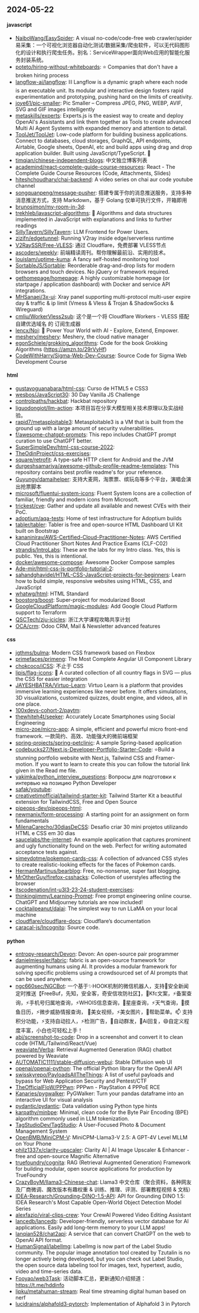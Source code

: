 ## 2024-05-22

#### javascript
* [NaiboWang/EasySpider](https://github.com/NaiboWang/EasySpider): A visual no-code/code-free web crawler/spider易采集：一个可视化浏览器自动化测试/数据采集/爬虫软件，可以无代码图形化的设计和执行爬虫任务。别名：ServiceWrapper面向Web应用的智能化服务封装系统。
* [poteto/hiring-without-whiteboards](https://github.com/poteto/hiring-without-whiteboards): ⭐️ Companies that don't have a broken hiring process
* [langflow-ai/langflow](https://github.com/langflow-ai/langflow): ⛓️ Langflow is a dynamic graph where each node is an executable unit. Its modular and interactive design fosters rapid experimentation and prototyping, pushing hard on the limits of creativity.
* [joye61/pic-smaller](https://github.com/joye61/pic-smaller): Pic Smaller – Compress JPEG, PNG, WEBP, AVIF, SVG and GIF images intelligently
* [metaskills/experts](https://github.com/metaskills/experts): Experts.js is the easiest way to create and deploy OpenAI's Assistants and link them together as Tools to create advanced Multi AI Agent Systems with expanded memory and attention to detail.
* [ToolJet/ToolJet](https://github.com/ToolJet/ToolJet): Low-code platform for building business applications. Connect to databases, cloud storages, GraphQL, API endpoints, Airtable, Google sheets, OpenAI, etc and build apps using drag and drop application builder. Built using JavaScript/TypeScript. 🚀
* [timqian/chinese-independent-blogs](https://github.com/timqian/chinese-independent-blogs): 中文独立博客列表
* [academind/react-complete-guide-course-resources](https://github.com/academind/react-complete-guide-course-resources): React - The Complete Guide Course Resources (Code, Attachments, Slides)
* [hiteshchoudhary/chai-backend](https://github.com/hiteshchoudhary/chai-backend): A video series on chai aur code youtube channel
* [songquanpeng/message-pusher](https://github.com/songquanpeng/message-pusher): 搭建专属于你的消息推送服务，支持多种消息推送方式，支持 Markdown，基于 Golang 仅单可执行文件，开箱即用
* [brunosimon/my-room-in-3d](https://github.com/brunosimon/my-room-in-3d): 
* [trekhleb/javascript-algorithms](https://github.com/trekhleb/javascript-algorithms): 📝 Algorithms and data structures implemented in JavaScript with explanations and links to further readings
* [SillyTavern/SillyTavern](https://github.com/SillyTavern/SillyTavern): LLM Frontend for Power Users.
* [zizifn/edgetunnel](https://github.com/zizifn/edgetunnel): Running V2ray inside edge/serverless runtime
* [V2RaySSR/Free-VLESS](https://github.com/V2RaySSR/Free-VLESS): 通过 Cloudflare，免费部署 VLESS节点
* [ascoders/weekly](https://github.com/ascoders/weekly): 前端精读周刊。帮你理解最前沿、实用的技术。
* [louislam/uptime-kuma](https://github.com/louislam/uptime-kuma): A fancy self-hosted monitoring tool
* [SortableJS/Sortable](https://github.com/SortableJS/Sortable): Reorderable drag-and-drop lists for modern browsers and touch devices. No jQuery or framework required.
* [gethomepage/homepage](https://github.com/gethomepage/homepage): A highly customizable homepage (or startpage / application dashboard) with Docker and service API integrations.
* [MHSanaei/3x-ui](https://github.com/MHSanaei/3x-ui): Xray panel supporting multi-protocol multi-user expire day & traffic & ip limit (Vmess & Vless & Trojan & ShadowSocks & Wireguard)
* [cmliu/WorkerVless2sub](https://github.com/cmliu/WorkerVless2sub): 这个是一个将 Cloudflare Workers - VLESS 搭配 自建优选域名 的 订阅生成器
* [lencx/Noi](https://github.com/lencx/Noi): 🚀 Power Your World with AI - Explore, Extend, Empower.
* [meshery/meshery](https://github.com/meshery/meshery): Meshery, the cloud native manager
* [egonSchiele/grokking_algorithms](https://github.com/egonSchiele/grokking_algorithms): Code for the book Grokking Algorithms (https://amzn.to/29rVyHf)
* [CodeWithHarry/Sigma-Web-Dev-Course](https://github.com/CodeWithHarry/Sigma-Web-Dev-Course): Source Code for Sigma Web Development Course

#### html
* [gustavoguanabara/html-css](https://github.com/gustavoguanabara/html-css): Curso de HTML5 e CSS3
* [wesbos/JavaScript30](https://github.com/wesbos/JavaScript30): 30 Day Vanilla JS Challenge
* [controlpaths/hackbat](https://github.com/controlpaths/hackbat): Hackbat repository
* [liguodongiot/llm-action](https://github.com/liguodongiot/llm-action): 本项目旨在分享大模型相关技术原理以及实战经验。
* [rapid7/metasploitable3](https://github.com/rapid7/metasploitable3): Metasploitable3 is a VM that is built from the ground up with a large amount of security vulnerabilities.
* [f/awesome-chatgpt-prompts](https://github.com/f/awesome-chatgpt-prompts): This repo includes ChatGPT prompt curation to use ChatGPT better.
* [SuperSimpleDev/html-css-course-2022](https://github.com/SuperSimpleDev/html-css-course-2022): 
* [TheOdinProject/css-exercises](https://github.com/TheOdinProject/css-exercises): 
* [square/retrofit](https://github.com/square/retrofit): A type-safe HTTP client for Android and the JVM
* [durgeshsamariya/awesome-github-profile-readme-templates](https://github.com/durgeshsamariya/awesome-github-profile-readme-templates): This repository contains best profile readme's for your reference.
* [Guyungy/damaihelper](https://github.com/Guyungy/damaihelper): 支持大麦网，淘票票、缤玩岛等多个平台，演唱会演出抢票脚本
* [microsoft/fluentui-system-icons](https://github.com/microsoft/fluentui-system-icons): Fluent System Icons are a collection of familiar, friendly and modern icons from Microsoft.
* [trickest/cve](https://github.com/trickest/cve): Gather and update all available and newest CVEs with their PoC.
* [adoptium/aqa-tests](https://github.com/adoptium/aqa-tests): Home of test infrastructure for Adoptium builds
* [tabler/tabler](https://github.com/tabler/tabler): Tabler is free and open-source HTML Dashboard UI Kit built on Bootstrap
* [kananinirav/AWS-Certified-Cloud-Practitioner-Notes](https://github.com/kananinirav/AWS-Certified-Cloud-Practitioner-Notes): AWS Certified Cloud Practitioner Short Notes And Practice Exams (CLF-C02)
* [strandjs/IntroLabs](https://github.com/strandjs/IntroLabs): These are the labs for my Intro class. Yes, this is public. Yes, this is intentional.
* [docker/awesome-compose](https://github.com/docker/awesome-compose): Awesome Docker Compose samples
* [Ade-mir/html-css-js-portfolio-tutorial-2](https://github.com/Ade-mir/html-css-js-portfolio-tutorial-2): 
* [sahandghavidel/HTML-CSS-JavaScript-projects-for-beginners](https://github.com/sahandghavidel/HTML-CSS-JavaScript-projects-for-beginners): Learn how to build simple, responsive websites using HTML, CSS, and JavaScript
* [whatwg/html](https://github.com/whatwg/html): HTML Standard
* [boostorg/boost](https://github.com/boostorg/boost): Super-project for modularized Boost
* [GoogleCloudPlatform/magic-modules](https://github.com/GoogleCloudPlatform/magic-modules): Add Google Cloud Platform support to Terraform
* [QSCTech/zju-icicles](https://github.com/QSCTech/zju-icicles): 浙江大学课程攻略共享计划
* [OCA/crm](https://github.com/OCA/crm): Odoo CRM, Mail & Newsletter advanced features

#### css
* [jgthms/bulma](https://github.com/jgthms/bulma): Modern CSS framework based on Flexbox
* [primefaces/primeng](https://github.com/primefaces/primeng): The Most Complete Angular UI Component Library
* [chokcoco/iCSS](https://github.com/chokcoco/iCSS): 不止于 CSS
* [lipis/flag-icons](https://github.com/lipis/flag-icons): 🎏 A curated collection of all country flags in SVG — plus the CSS for easier integration
* [JAYESHBATRA/Virtuo-Learn](https://github.com/JAYESHBATRA/Virtuo-Learn): Virtuo Learn is a platform that provides immersive learning experiences like never before. It offers simulations, 3D visualizations, customized quizzes, doubt engine, and videos, all in one place.
* [100xdevs-cohort-2/paytm](https://github.com/100xdevs-cohort-2/paytm): 
* [thewhiteh4t/seeker](https://github.com/thewhiteh4t/seeker): Accurately Locate Smartphones using Social Engineering
* [micro-zoe/micro-app](https://github.com/micro-zoe/micro-app): A simple, efficient and powerful micro front-end framework. 一款简约、高效、功能强大的微前端框架
* [spring-projects/spring-petclinic](https://github.com/spring-projects/spring-petclinic): A sample Spring-based application
* [codebucks27/Next.js-Developer-Portfolio-Starter-Code](https://github.com/codebucks27/Next.js-Developer-Portfolio-Starter-Code): ⭐Build a stunning portfolio website with Next.js, Tailwind CSS and Framer-motion. If you want to learn to create this you can follow the tutorial link given in the Read me file.
* [yakimka/python_interview_questions](https://github.com/yakimka/python_interview_questions): Вопросы для подготовки к интервью на позицию Python Developer
* [safak/youtube](https://github.com/safak/youtube): 
* [creativetimofficial/tailwind-starter-kit](https://github.com/creativetimofficial/tailwind-starter-kit): Tailwind Starter Kit a beautiful extension for TailwindCSS, Free and Open Source
* [pipeops-dev/pipeops-html](https://github.com/pipeops-dev/pipeops-html): 
* [newmanix/form-processing](https://github.com/newmanix/form-processing): A starting point for an assignment on form fundamentals
* [MilenaCarecho/30diasDeCSS](https://github.com/MilenaCarecho/30diasDeCSS): Desafio criar 30 mini projetos utilizando HTML e CSS em 30 dias
* [saucelabs/the-internet](https://github.com/saucelabs/the-internet): An example application that captures prominent and ugly functionality found on the web. Perfect for writing automated acceptance tests against.
* [simeydotme/pokemon-cards-css](https://github.com/simeydotme/pokemon-cards-css): A collection of advanced CSS styles to create realistic-looking effects for the faces of Pokemon cards.
* [HermanMartinus/bearblog](https://github.com/HermanMartinus/bearblog): Free, no-nonsense, super fast blogging.
* [MrOtherGuy/firefox-csshacks](https://github.com/MrOtherGuy/firefox-csshacks): Collection of userstyles affecting the browser
* [itscodenation/int-u3l3-23-24-student-exercises](https://github.com/itscodenation/int-u3l3-23-24-student-exercises): 
* [thinkingjimmy/Learning-Prompt](https://github.com/thinkingjimmy/Learning-Prompt): Free prompt engineering online course. ChatGPT and Midjourney tutorials are now included!
* [cocktailpeanut/dalai](https://github.com/cocktailpeanut/dalai): The simplest way to run LLaMA on your local machine
* [cloudflare/cloudflare-docs](https://github.com/cloudflare/cloudflare-docs): Cloudflare’s documentation
* [caracal-js/Incognito](https://github.com/caracal-js/Incognito): Source code.

#### python
* [entropy-research/Devon](https://github.com/entropy-research/Devon): Devon: An open-source pair programmer
* [danielmiessler/fabric](https://github.com/danielmiessler/fabric): fabric is an open-source framework for augmenting humans using AI. It provides a modular framework for solving specific problems using a crowdsourced set of AI prompts that can be used anywhere.
* [ngc660sec/NGCBot](https://github.com/ngc660sec/NGCBot): 一个基于✨HOOK机制的微信机器人，支持🌱安全新闻定时推送【FreeBuf，先知，安全客，奇安信攻防社区】，👯Kfc文案，⚡备案查询，⚡手机号归属地查询，⚡WHOIS信息查询，🎉星座查询，⚡天气查询，🌱摸鱼日历，⚡微步威胁情报查询， 🐛美女视频，⚡美女图片，👯帮助菜单。📫 支持积分功能，⚡支持自动拉人，⚡检测广告，🌱自动群发，👯Ai回复，😄自定义程度丰富，小白也可轻松上手！
* [abi/screenshot-to-code](https://github.com/abi/screenshot-to-code): Drop in a screenshot and convert it to clean code (HTML/Tailwind/React/Vue)
* [weaviate/Verba](https://github.com/weaviate/Verba): Retrieval Augmented Generation (RAG) chatbot powered by Weaviate
* [AUTOMATIC1111/stable-diffusion-webui](https://github.com/AUTOMATIC1111/stable-diffusion-webui): Stable Diffusion web UI
* [openai/openai-python](https://github.com/openai/openai-python): The official Python library for the OpenAI API
* [swisskyrepo/PayloadsAllTheThings](https://github.com/swisskyrepo/PayloadsAllTheThings): A list of useful payloads and bypass for Web Application Security and Pentest/CTF
* [TheOfficialFloW/PPPwn](https://github.com/TheOfficialFloW/PPPwn): PPPwn - PlayStation 4 PPPoE RCE
* [Kanaries/pygwalker](https://github.com/Kanaries/pygwalker): PyGWalker: Turn your pandas dataframe into an interactive UI for visual analysis
* [pydantic/pydantic](https://github.com/pydantic/pydantic): Data validation using Python type hints
* [karpathy/minbpe](https://github.com/karpathy/minbpe): Minimal, clean code for the Byte Pair Encoding (BPE) algorithm commonly used in LLM tokenization.
* [TagStudioDev/TagStudio](https://github.com/TagStudioDev/TagStudio): A User-Focused Photo & Document Management System
* [OpenBMB/MiniCPM-V](https://github.com/OpenBMB/MiniCPM-V): MiniCPM-Llama3-V 2.5: A GPT-4V Level MLLM on Your Phone
* [philz1337x/clarity-upscaler](https://github.com/philz1337x/clarity-upscaler): Clarity AI | AI Image Upscaler & Enhancer - free and open-source Magnific Alternative
* [truefoundry/cognita](https://github.com/truefoundry/cognita): RAG (Retrieval Augmented Generation) Framework for building modular, open source applications for production by TrueFoundry
* [CrazyBoyM/llama3-Chinese-chat](https://github.com/CrazyBoyM/llama3-Chinese-chat): Llama3 中文仓库（聚合资料，各种网友及厂商微调、魔改版本有趣权重 & 训练、推理、评测、部署教程视频 & 文档）
* [IDEA-Research/Grounding-DINO-1.5-API](https://github.com/IDEA-Research/Grounding-DINO-1.5-API): API for Grounding DINO 1.5: IDEA Research's Most Capable Open-World Object Detection Model Series
* [alexfazio/viral-clips-crew](https://github.com/alexfazio/viral-clips-crew): Your CrewAI Powered Video Editing Assistant
* [lancedb/lancedb](https://github.com/lancedb/lancedb): Developer-friendly, serverless vector database for AI applications. Easily add long-term memory to your LLM apps!
* [lanqian528/chat2api](https://github.com/lanqian528/chat2api): A service that can convert ChatGPT on the web to OpenAI API format.
* [HumanSignal/labelImg](https://github.com/HumanSignal/labelImg): LabelImg is now part of the Label Studio community. The popular image annotation tool created by Tzutalin is no longer actively being developed, but you can check out Label Studio, the open source data labeling tool for images, text, hypertext, audio, video and time-series data.
* [Fooyao/web3Task](https://github.com/Fooyao/web3Task): 活动脚本汇总，更新通知介绍频道：https://t.me/hddinfo
* [lipku/metahuman-stream](https://github.com/lipku/metahuman-stream): Real time streaming digital human based on nerf
* [lucidrains/alphafold3-pytorch](https://github.com/lucidrains/alphafold3-pytorch): Implementation of Alphafold 3 in Pytorch

